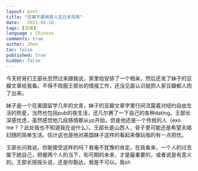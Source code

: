 ```yaml
---
layout: post
title: "往事不要再提人生已多风雨"
date:   2021-08-18
tags: [日常]
language : Chinese
comments: true
author: Zhen
toc: false
published: true
hidden: false
---
```

今天好哥们王部长忽然过来跟我说，家里给安排了一个相亲，然后还发了妹子的豆瓣文章给我看。不得不佩服王部长的情报工作，还没见面认识就把人家豆瓣都人肉了出来。

妹子是一个在美国留学几年的文青，妹子的豆瓣文章字里行间流露着对纽约自由生活的热爱，当然也包括pub的夜生活，还凡尔赛了一下自己的各种dating。王部长深感忧虑，虽然感觉他几段感情都从yp开始，但是他还是一个传统的人（exo me？？此处我也不知道我在说什么）。王部长是山西人，骨子里可能还是希望夫唱妇随的简单生活。估计这也是他对美国妹子这样的看起来像玩咖的有一点担忧。

王部长问我说，你能接受这样的吗？我毫不犹豫的肯定。在我看来，一个人的过去属于她自己，把握两个人的当下，和可期的未来，才是最重要的，或者说是有意义的。王部长摇摇头说，还是你豁达，我是不可以。我sh
<!--stackedit_data:
eyJoaXN0b3J5IjpbMTg5OTAyNzU0N119
-->